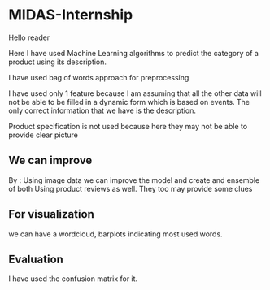 # MIDAS-Internship
Hello reader

Here I have used Machine Learning algorithms to predict the category of a product using its description.

I have used bag of words approach for preprocessing

I have used only 1 feature because I am assuming that all the other data will not be able to be filled in a dynamic form which is based on events.
The only correct information that we have is the description.

Product specification is not used because here they may not be able to provide clear picture 

<h2> We can improve </h2>
By :
Using image data we can improve the model and create and ensemble of both
Using product reviews as well. They too may provide some clues

<h2> For visualization </h2> 
we can have a wordcloud, barplots indicating most used words.

<h2> Evaluation </h2>
I have used the confusion matrix for it.
